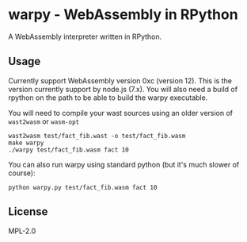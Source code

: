 # warpy - WebAssembly in RPython

A WebAssembly interpreter written in RPython.

## Usage

Currently support WebAssembly version 0xc (version 12). This is the
version currently support by node.js (7.x). You will also need a build
of rpython on the path to be able to build the warpy executable.

You will need to compile your wast sources using an older version of
`wast2wasm` or `wasm-opt`

```
wast2wasm test/fact_fib.wast -o test/fact_fib.wasm
make warpy
./warpy test/fact_fib.wasm fact 10
```

You can also run warpy using standard python (but it's much slower of
course):

```
python warpy.py test/fact_fib.wasm fact 10
```

## License

MPL-2.0
